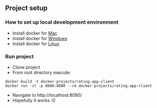 ## Project setup

### How to set up local development environment

- Install docker for [Mac]([https://docs.docker.com/docker-for-mac/install/]) 
- Install docker for [Windows]([https://docs.docker.com/docker-for-windows/install/])
- Install docker for [Linux]([https://docs.docker.com/engine/install/])

### Run project
- Clone project 
- From root directory execute:
```
docker build -t docker-projects/rating-app-client .
docker run -it -p 8080:8080 --rm docker-projects/rating-app-client
```
- Navigate to http://localhost:8080/
- Hopefully it works :D

